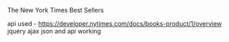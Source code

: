 The New York Times Best Sellers

api used - https://developer.nytimes.com/docs/books-product/1/overview
jquery
ajax
json and api working
